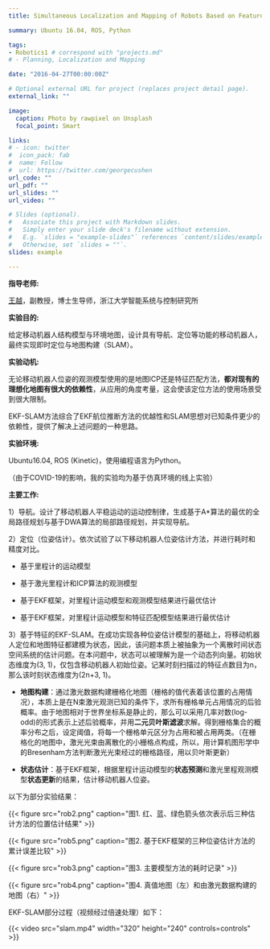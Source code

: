 ```yaml
---
title: Simultaneous Localization and Mapping of Robots Based on Feature Tracking

summary: Ubuntu 16.04, ROS, Python

tags:
- Robotics1	# correspond with "projects.md"
# - Planning, Localization and Mapping

date: "2016-04-27T00:00:00Z"

# Optional external URL for project (replaces project detail page).
external_link: ""

image:
  caption: Photo by rawpixel on Unsplash
  focal_point: Smart

links:
# - icon: twitter
#  icon_pack: fab
#  name: Follow
#  url: https://twitter.com/georgecushen
url_code: ""
url_pdf: ""
url_slides: ""
url_video: ""

# Slides (optional).
#   Associate this project with Markdown slides.
#   Simply enter your slide deck's filename without extension.
#   E.g. `slides = "example-slides"` references `content/slides/example-slides.md`.
#   Otherwise, set `slides = ""`.
slides: example

---
```


**指导老师:**

[王越](https://ywang-zju.github.io/)，副教授，博士生导师，浙江大学智能系统与控制研究所

**实验目的:**

给定移动机器人结构模型与环境地图，设计具有导航、定位等功能的移动机器人，最终实现即时定位与地图构建（SLAM）。

**实验动机:**

无论移动机器人位姿的观测模型使用的是地图ICP还是特征匹配方法，**都对现有的理想化地图有很大的依赖性**，从应用的角度考量，这会使该定位方法的使用场景受到很大限制。

EKF-SLAM方法综合了EKF航位推断方法的优越性和SLAM思想对已知条件更少的依赖性，提供了解决上述问题的一种思路。

**实验环境:**

Ubuntu16.04​, ROS (Kinetic)，使用编程语言为Python。

（由于COVID-19的影响，我的实验均为基于仿真环境的线上实验）

**主要工作:**

1）导航。设计了移动机器人平稳运动的运动控制律，生成基于A*算法的最优的全局路径规划与基于DWA算法的局部路径规划，并实现导航。

2）定位（位姿估计）。依次试验了以下移动机器人位姿估计方法，并进行耗时和精度对比。

- 基于里程计的运动模型

- 基于激光里程计和ICP算法的观测模型

- 基于EKF框架，对里程计运动模型和观测模型结果进行最优估计
- 基于EKF框架，对里程计运动模型和特征匹配模型结果进行最优估计

3）基于特征的EKF-SLAM。在成功实现各种位姿估计模型的基础上，将移动机器人定位和地图特征都建模为状态，因此，该问题本质上被抽象为一个离散时间状态空间系统的估计问题。在本问题中，状态可以被理解为是一个动态列向量。初始状态维度为(3, 1)，仅包含移动机器人初始位姿。记某时刻扫描过的特征点数目为n，那么该时刻状态维度为(2n+3, 1)。

- **地图构建**：通过激光数据构建栅格化地图（栅格的值代表着该位置的占用情况），本质上是在N束激光观测已知的条件下，求所有栅格单元占用情况的后验概率。由于地图相对于世界坐标系是静止的，那么可以采用几率对数(log-odd)的形式表示上述后验概率，并用**二元贝叶斯滤波**求解。得到栅格集合的概率分布之后，设定阈值，将每一个栅格单元区分为占用和被占用两类。（在栅格化的地图中，激光光束由离散化的小栅格点构成，所以，用计算机图形学中的Bresenham方法判断激光光束经过的栅格路径，用以贝叶斯更新）

- **状态估计**：基于EKF框架，根据里程计运动模型的**状态预测**和激光里程观测模型**状态更新**的结果，估计移动机器人位姿。



以下为部分实验结果：

{{< figure src="rob2.png" caption="图1. 红、蓝、绿色箭头依次表示后三种估计方法的位置估计结果" >}}



{{< figure src="rob5.png" caption="图2. 基于EKF框架的三种位姿估计方法的累计误差比较" >}}



{{< figure src="rob3.png" caption="图3. 主要模型方法的耗时记录" >}}



{{< figure src="rob4.png" caption="图4. 真值地图（左）和由激光数据构建的地图（右）" >}}



EKF-SLAM部分过程（视频经过倍速处理）如下：

{{< video src="slam.mp4" width="320" height="240" controls=controls" >}}